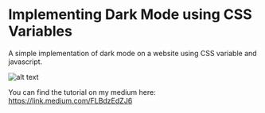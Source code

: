 # Implementing Dark Mode using CSS Variables 
A simple implementation of dark mode on a website using CSS variable and javascript.

![alt text](https://miro.medium.com/max/1200/1*i48xIyWoArmNW-ACD8OzPQ.gif "Logo Title Text 1")

You can find the tutorial on my medium here: https://link.medium.com/FLBdzEdZJ6
